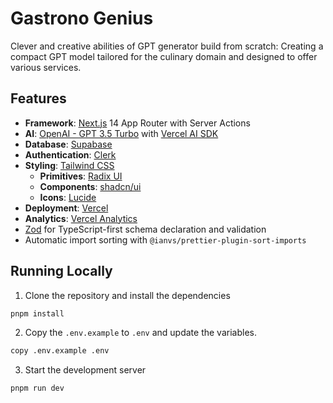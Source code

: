 # Gastrono Genius

Clever and creative abilities of GPT generator build from scratch: Creating a compact GPT model tailored for the culinary domain and designed to offer various services.


## Features

- **Framework**: [Next.js](https://nextjs.org/) 14 App Router with Server Actions
- **AI**: [OpenAI - GPT 3.5 Turbo](https://openai.com) with [Vercel AI SDK](https://sdk.vercel.ai)
- **Database**: [Supabase](https://supabase.com/)
- **Authentication**: [Clerk](https://clerk.com/)
- **Styling**: [Tailwind CSS](https://tailwindcss.com/)
  - **Primitives**: [Radix UI](https://radix-ui.com/)
  - **Components**: [shadcn/ui](https://ui.shadcn.com/)
  - **Icons**: [Lucide](https://lucide.dev/)
- **Deployment**: [Vercel](https://vercel.com/)
- **Analytics**: [Vercel Analytics](https://vercel.com/analytics/)
- [Zod](https://zod.dev/) for TypeScript-first schema declaration and validation  
- Automatic import sorting with `@ianvs/prettier-plugin-sort-imports`

## Running Locally

1. Clone the repository and install the dependencies

```bash
pnpm install
```

2. Copy the `.env.example` to `.env` and update the variables.

```bash
copy .env.example .env
```

3. Start the development server

```bash
pnpm run dev
```


